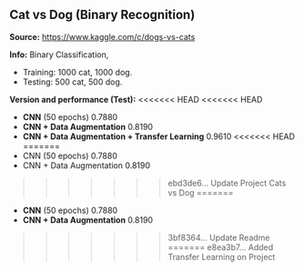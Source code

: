 ## Cat vs Dog (Binary Recognition)

**Source:**
https://www.kaggle.com/c/dogs-vs-cats


**Info:**
Binary Classification,
- Training: 1000 cat, 1000 dog. 
- Testing:  500 cat, 500 dog.

**Version and performance (Test):**
<<<<<<< HEAD
<<<<<<< HEAD
- **CNN** (50 epochs) 0.7880
- **CNN + Data Augmentation** 0.8190
- **CNN + Data Augmentation + Transfer Learning** 0.9610
<<<<<<< HEAD
=======
- CNN (50 epochs) 0.7880
- CNN + Data Augmentation 0.8190
>>>>>>> ebd3de6... Update Project Cats vs Dog
=======
- **CNN** (50 epochs) 0.7880
- **CNN + Data Augmentation** 0.8190
>>>>>>> 3bf8364... Update Readme
=======
>>>>>>> e8ea3b7... Added Transfer Learning on Project
